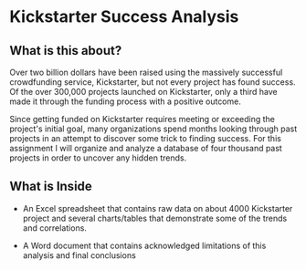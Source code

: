 # Kickstarter Success Analysis

## What is this about?

Over two billion dollars have been raised using the massively successful crowdfunding service, Kickstarter, but not every project has found success. Of the over 300,000 projects launched on Kickstarter, only a third have made it through the funding process with a positive outcome.

Since getting funded on Kickstarter requires meeting or exceeding the project's initial goal, many organizations spend months looking through past projects in an attempt to discover some trick to finding success. For this assignment I will organize and analyze a database of four thousand past projects in order to uncover any hidden trends.

## What is Inside

- An Excel spreadsheet that contains raw data on about 4000 Kickstarter project and several charts/tables that demonstrate some of the trends and correlations.

- A Word document that contains acknowledged limitations of this analysis and final conclusions
